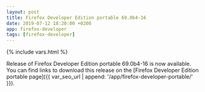 ```yaml
---
layout: post
title: Firefox Developer Edition portable 69.0b4-16
date: 2019-07-12 18:20:00 +0200
app: firefox-developer
tags: [firefox-developer]
---
```

{% include vars.html %}

Release of Firefox Developer Edition portable 69.0b4-16 is now available.<br />
You can find links to download this release on the [Firefox Developer Edition portable page]({{ var_seo_url | append: '/app/firefox-developer-portable/' }}).